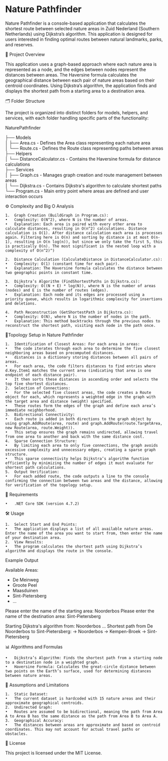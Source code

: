 # Nature Pathfinder

Nature Pathfinder is a console-based application that calculates the shortest route between selected nature areas in Zuid Nederland (Southern Netherlands) using Dijkstra’s algorithm. This application is designed for users interested in finding optimal routes between natural landmarks, parks, and reserves.

🚀 Project Overview

This application uses a graph-based approach where each nature area is represented as a node, and the edges between nodes represent the distances between areas. The Haversine formula calculates the geographical distance between each pair of nature areas based on their centroid coordinates. Using Dijkstra’s algorithm, the application finds and displays the shortest path from a starting area to a destination area.

🗂 Folder Structure

The project is organized into distinct folders for models, helpers, and services, with each folder handling specific parts of the functionality:

NaturePathfinder

├── Models  
│   ├── Area.cs                - Defines the Area class representing each nature area  
│   └── Route.cs               - Defines the Route class representing paths between areas  
├── Helpers  
│   └── DistanceCalculator.cs   - Contains the Haversine formula for distance calculations  
├── Services  
│   ├── Graph.cs               - Manages graph creation and route management between areas  
│   └── Dijkstra.cs            - Contains Dijkstra's algorithm to calculate shortest paths  
└── Program.cs                 - Main entry point where areas are defined and user interaction occurs  

⚙️ Complexity and Big O Analysis

	1.	Graph Creation (BuildGraph in Program.cs):
	•	Complexity: O(N^2), where N is the number of areas.
	•	Explanation: Each area is paired with every other area to calculate distances, resulting in O(n^2) calculations. Distance calculation is O(1). After distance calculation each area is processes again. Filtering here is O(n) and sorting by distance is at most O(n-1), resulting in O(n log(n)), but since we only take the first 5, this is practically O(n). The most significant is the nested loop with a complexity of O(n^2)^)

	2.	Distance Calculation (CalculateDistance in DistanceCalculator.cs):
	•	Complexity: O(1) (constant time for each pair).
	•	Explanation: The Haversine formula calculates the distance between two geographic points in constant time.

	3.	Dijkstra’s Algorithm (FindShortestPaths in Dijkstra.cs):
	•	Complexity: O((N + E) * log(N)), where N is the number of areas (nodes) and E is the number of routes (edges).
	•	Explanation: Each node and its edges are processed using a priority queue, which results in logarithmic complexity for insertions and deletions.

	4.	Path Reconstruction (GetShortestPath in Dijkstra.cs):
	•	Complexity: O(N), where N is the number of nodes in the path.
	•	Explanation: This method backtracks through the previous nodes to reconstruct the shortest path, visiting each node in the path once.

📍Topology Setup in Nature Pathfinder

	1.	Identification of Closest Areas: For each area in areas:
	•	The code iterates through each area to determine the five closest neighboring areas based on precomputed distances.
	•	distances is a dictionary storing distances between all pairs of areas.
	•	For each area, the code filters distances to find entries where d.Key.Item1 matches the current area (indicating that area is one endpoint of each distance pair).
	•	It then sorts these distances in ascending order and selects the top five shortest distances.
	2.	Selection of Connections:
	•	For the selected five closest areas, the code creates a Route object for each, which represents a weighted edge in the graph with the target area and distance (weight) specified.
	•	These routes form the edges of the graph and define each area’s immediate neighborhood.
	3.	Bidirectional Connectivity:
	•	Each route is added in both directions to the graph object by using graph.AddRoute(area, route) and graph.AddRoute(route.TargetArea, new Route(area, route.Weight)).
	•	This setup ensures the graph remains undirected, allowing travel from one area to another and back with the same distance cost.
	4.	Sparse Connection Structure:
	•	By limiting each area to only five connections, the graph avoids excessive complexity and unnecessary edges, creating a sparse graph structure.
	•	This sparse connectivity helps Dijkstra’s algorithm function efficiently by minimizing the number of edges it must evaluate for shortest path calculations.
	5.	Output Verification:
	•	For each added route, the code outputs a line to the console confirming the connection between two areas and the distance, allowing for verification of the topology setup.

📝 Requirements

	•	.NET Core SDK (version 4.7.2)

🛠 Usage

	1.	Select Start and End Points:
	•	The application displays a list of all available nature areas. Enter the name of the area you want to start from, then enter the name of your destination area.
	2.	View Results:
	•	The program calculates the shortest path using Dijkstra’s algorithm and displays the route in the console.

Example Output

Available Areas:
- De Meinweg
- Groote Peel
- Maasduinen
- Sint-Pietersberg
- ...

Please enter the name of the starting area: Noorderbos
Please enter the name of the destination area: Sint-Pietersberg

Starting Dijkstra's algorithm from: Noorderbos
...
Shortest path from De Noorderbos to Sint-Pietersberg:
-> Noorderbos
-> Kempen-Broek
-> Sint-Pietersberg

📊 Algorithms and Formulas

	•	Dijkstra’s Algorithm: Finds the shortest path from a starting node to a destination node in a weighted graph.
	•	Haversine Formula: Calculates the great-circle distance between two points on the Earth’s surface, used for determining distances between nature areas.

📐 Assumptions and Limitations

	1.	Static Dataset:
	•	The current dataset is hardcoded with 15 nature areas and their approximate geographical centroids.
	2.	Undirected Graph:
	•	Routes are assumed to be bidirectional, meaning the path from Area A to Area B has the same distance as the path from Area B to Area A.
	3.	Geographical Accuracy:
	•	The distances between areas are approximate and based on centroid coordinates. This may not account for actual travel paths or obstacles.

📜 License

This project is licensed under the MIT License.